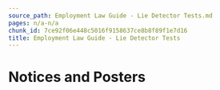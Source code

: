 ```yaml
---
source_path: Employment Law Guide - Lie Detector Tests.md
pages: n/a-n/a
chunk_id: 7ce92f06e448c5016f9158637ce8b8f89f1e7d16
title: Employment Law Guide - Lie Detector Tests
---
```

# Notices and Posters
